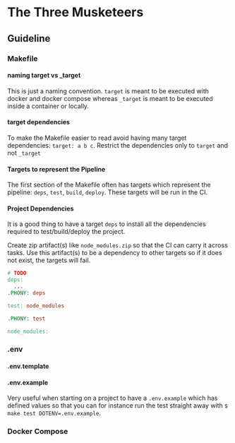 # The Three Musketeers

## Guideline

### Makefile

#### naming target vs _target

This is just a naming convention. `target` is meant to be executed with docker and docker compose whereas `_target` is meant to be executed inside a container or locally.

#### target dependencies

To make the Makefile easier to read avoid having many target dependencies: `target: a b c`. Restrict the dependencies only to `target` and not `_target`

#### Targets to represent the Pipeline

The first section of the Makefile often has targets which represent the pipeline: `deps`, `test`, `build`, `deploy`. These targets will be run in the CI.

#### Project Dependencies

It is a good thing to have a target `deps` to install all the dependencies required to test/build/deploy the project.

Create zip artifact(s) like `node_modules.zip` so that the CI can carry it across tasks. Use this artifact(s) to be a dependency to other targets so if it does not exist, the targets will fail.

```Makefile
# TODO
deps:
  ...
.PHONY: deps

test: node_modules

.PHONY: test

node_modules:
```

### .env

#### .env.template



#### .env.example

Very useful when starting on a project to have a `.env.example` which has defined values so that you can for instance run the test straight away with `$ make test DOTENV=.env.example`.

### Docker Compose
